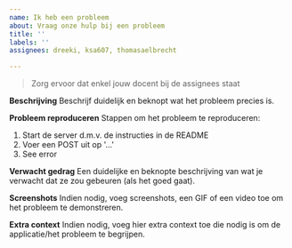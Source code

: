 ```yaml
---
name: Ik heb een probleem
about: Vraag onze hulp bij een probleem
title: ''
labels: ''
assignees: dreeki, ksa607, thomasaelbrecht

---
```


> Zorg ervoor dat enkel jouw docent bij de assignees staat

**Beschrijving**
Beschrijf duidelijk en beknopt wat het probleem precies is.

**Probleem reproduceren**
Stappen om het probleem te reproduceren:

1. Start de server d.m.v. de instructies in de README
2. Voer een POST uit op '...'
3. See error

**Verwacht gedrag**
Een duidelijke en beknopte beschrijving van wat je verwacht dat ze zou gebeuren (als het goed gaat).

**Screenshots**
Indien nodig, voeg screenshots, een GIF of een video toe om het probleem te demonstreren.

**Extra context**
Indien nodig, voeg hier extra context toe die nodig is om de applicatie/het probleem te begrijpen.
